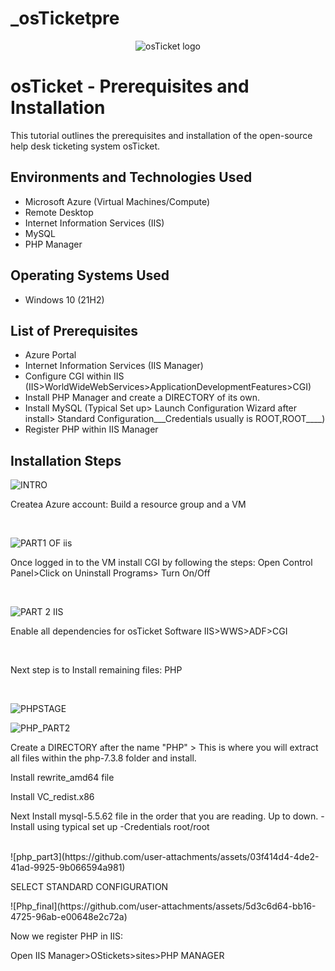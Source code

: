 # _osTicketpre


<p align="center">
<img src="https://i.imgur.com/Clzj7Xs.png" alt="osTicket logo"/>
</p>

<h1>osTicket - Prerequisites and Installation</h1>
This tutorial outlines the prerequisites and installation of the open-source help desk ticketing system osTicket.<br />

<h2>Environments and Technologies Used</h2>

- Microsoft Azure (Virtual Machines/Compute)
- Remote Desktop
- Internet Information Services (IIS)
- MySQL
- PHP Manager


<h2>Operating Systems Used </h2>

- Windows 10</b> (21H2)

<h2>List of Prerequisites</h2>

- Azure Portal 
- Internet Information Services (IIS Manager)
- Configure CGI within IIS (IIS>WorldWideWebServices>ApplicationDevelopmentFeatures>CGI)
- Install PHP Manager and create a DIRECTORY of its own.
- Install MySQL (Typical Set up> Launch Configuration Wizard after install> Standard Configuration___Credentials usually is ROOT,ROOT____)
- Register PHP within IIS Manager
<h2>Installation Steps</h2>


![INTRO](https://github.com/user-attachments/assets/35e46185-3daa-46ce-8a42-b57647ae2bb1)

<p>
Createa Azure account: Build a resource group and a VM
</p>
<br />

![PART1 OF iis](https://github.com/user-attachments/assets/24750683-0f02-4ef7-9a9b-f65e58a0ba1a)

<p>
Once logged in to the VM install CGI by following the steps: Open Control Panel>Click on Uninstall Programs> Turn On/Off
</p>

<br />

![PART 2 IIS](https://github.com/user-attachments/assets/0240ff01-6a1b-40a7-b4f9-d6a767895cfd)

<p>
Enable all dependencies for osTicket Software IIS>WWS>ADF>CGI
  
</p>

<br />

<p>
Next step is to Install remaining files: PHP
</p>
<br />

![PHPSTAGE](https://github.com/user-attachments/assets/d2533178-7eb0-4d85-af9b-cb88c76c0948)

![PHP_PART2](https://github.com/user-attachments/assets/78017acd-8957-4b23-9d30-2c23b8db04f6)

<p>
  
Create a DIRECTORY after the name "PHP" > This is where you will extract all files within the php-7.3.8 folder and install.

Install rewrite_amd64 file

Install VC_redist.x86

Next Install mysql-5.5.62 file in the order that you are reading. Up to down.
  -Install using typical set up
  -Credentials root/root
</p>
<br />
![php_part3](https://github.com/user-attachments/assets/03f414d4-4de2-41ad-9925-9b066594a981)
<p>SELECT STANDARD CONFIGURATION</p>
![Php_final](https://github.com/user-attachments/assets/5d3c6d64-bb16-4725-96ab-e00648e2c72a)

<p> Now we register PHP in IIS:

  Open IIS Manager>OStickets>sites>PHP MANAGER
</p>
